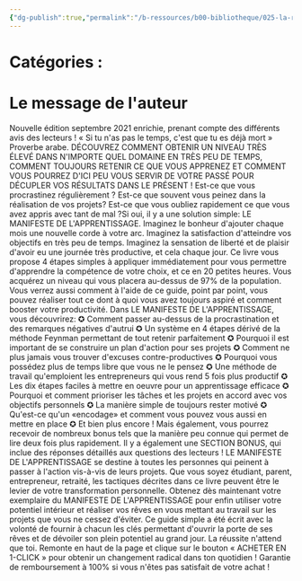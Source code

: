 ```yaml
---
{"dg-publish":true,"permalink":"/b-ressources/b00-bibliotheque/025-la-regle-des-20-heures-yohan-chevalier/","title":"La Règle Des 20 Heures","tags":["📓Book"],"noteIcon":""}
---
```



# Catégories : 


# Le message de l'auteur
Nouvelle édition septembre 2021 enrichie, prenant compte des différents avis des lecteurs ! « Si tu n'as pas le temps, c'est que tu es déjà mort » Proverbe arabe. DÉCOUVREZ COMMENT OBTENIR UN NIVEAU TRÈS ÉLEVÉ DANS N'IMPORTE QUEL DOMAINE EN TRÈS PEU DE TEMPS, COMMENT TOUJOURS RETENIR CE QUE VOUS APPRENEZ ET COMMENT VOUS POURREZ D'ICI PEU VOUS SERVIR DE VOTRE PASSÉ POUR DÉCUPLER VOS RÉSULTATS DANS LE PRÉSENT ! Est-ce que vous procrastinez régulièrement ? Est-ce que souvent vous peinez dans la réalisation de vos projets? Est-ce que vous oubliez rapidement ce que vous avez appris avec tant de mal ?Si oui, il y a une solution simple: LE MANIFESTE DE L'APPRENTISSAGE. Imaginez le bonheur d'ajouter chaque mois une nouvelle corde à votre arc. Imaginez la satisfaction d'atteindre vos objectifs en très peu de temps. Imaginez la sensation de liberté et de plaisir d'avoir eu une journée très productive, et cela chaque jour. Ce livre vous propose 4 étapes simples à appliquer immédiatement pour vous permettre d'apprendre la compétence de votre choix, et ce en 20 petites heures. Vous acquérez un niveau qui vous placera au-dessus de 97% de la population. Vous verrez aussi comment à l'aide de ce guide, point par point, vous pouvez réaliser tout ce dont à quoi vous avez toujours aspiré et comment booster votre productivité. Dans LE MANIFESTE DE L'APPRENTISSAGE, vous découvrirez: ✪ Comment passer au-dessus de la procrastination et des remarques négatives d'autrui ✪ Un système en 4 étapes dérivé de la méthode Feynman permettant de tout retenir parfaitement ✪ Pourquoi il est important de se construire un plan d'action pour ses projets ✪ Comment ne plus jamais vous trouver d'excuses contre-productives ✪ Pourquoi vous possédez plus de temps libre que vous ne le pensez ✪ Une méthode de travail qu'emploient les entrepreneurs qui vous rend 5 fois plus productif ✪ Les dix étapes faciles à mettre en oeuvre pour un apprentissage efficace ✪ Pourquoi et comment prioriser les tâches et les projets en accord avec vos objectifs personnels ✪ La manière simple de toujours rester motivé ✪ Qu'est-ce qu'un «encodage» et comment vous pouvez vous aussi en mettre en place ✪ Et bien plus encore ! Mais également, vous pourrez recevoir de nombreux bonus tels que la manière peu connue qui permet de lire deux fois plus rapidement. Il y a également une SECTION BONUS, qui inclue des réponses détaillés aux questions des lecteurs ! LE MANIFESTE DE L'APPRENTISSAGE se destine à toutes les personnes qui peinent à passer à l'action vis-à-vis de leurs projets. Que vous soyez étudiant, parent, entrepreneur, retraité, les tactiques décrites dans ce livre peuvent être le levier de votre transformation personnelle. Obtenez dès maintenant votre exemplaire du MANIFESTE DE L'APPRENTISSAGE pour enfin utiliser votre potentiel intérieur et réaliser vos rêves en vous mettant au travail sur les projets que vous ne cessez d'éviter. Ce guide simple a été écrit avec la volonté de fournir à chacun les clés permettant d'ouvrir la porte de ses rêves et de dévoiler son plein potentiel au grand jour. La réussite n'attend que toi. Remonte en haut de la page et clique sur le bouton « ACHETER EN 1-CLICK » pour obtenir un changement radical dans ton quotidien ! Garantie de remboursement à 100% si vous n'êtes pas satisfait de votre achat !